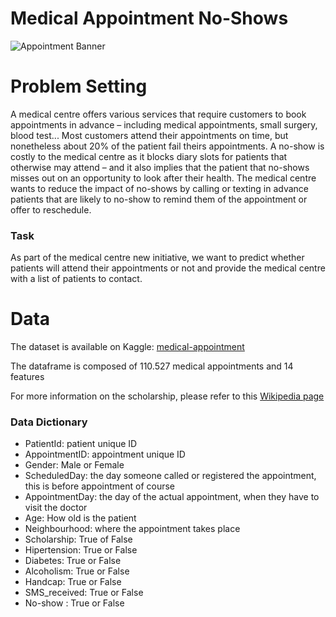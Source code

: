 # Medical Appointment No-Shows
![Appointment Banner](http://collierycourt.gp.necsu.info/wp-content/uploads/sites/89/2011/02/doctor-appointment-940x198.png)

# Problem Setting
A medical centre offers various services that require customers to book appointments in advance – including medical appointments, small surgery, blood test... 
Most customers attend their appointments on time, but nonetheless about 20% of the patient fail theirs appointments. A no-show is costly to the medical centre as it blocks diary slots for patients that otherwise may attend – and it also implies that the patient that no-shows misses out on an opportunity to look after their health. The medical centre wants to reduce the impact of no-shows by calling or texting in advance patients that are likely to no-show to remind them of the appointment or offer to reschedule.

### Task
As part of the medical centre new initiative, we want to predict whether patients will attend their appointments or not and provide the medical centre with a list of patients to contact.

# Data
The dataset is available on Kaggle: [medical-appointment](https://www.kaggle.com/joniarroba/noshowappointments)

The dataframe is composed of 110.527 medical appointments and 14 features

For more information on the scholarship, please refer to this [Wikipedia page](https://en.wikipedia.org/wiki/Bolsa_Fam%C3%ADlia)

### Data Dictionary 

* PatientId: patient unique ID
* AppointmentID: appointment unique ID
* Gender: Male or Female
* ScheduledDay: the day someone called or registered the appointment, this is before appointment of course
* AppointmentDay: the day of the actual appointment, when they have to visit the doctor
* Age: How old is the patient
* Neighbourhood: where the appointment takes place
* Scholarship: True of False
* Hipertension: True or False
* Diabetes: True or False
* Alcoholism: True or False
* Handcap: True or False
* SMS_received: True or False
* No-show : True or False

